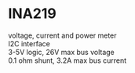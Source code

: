 # INA219  
voltage, current and power meter  
I2C interface  
3-5V logic, 26V max bus voltage  
0.1 ohm shunt, 3.2A max bus current
 
